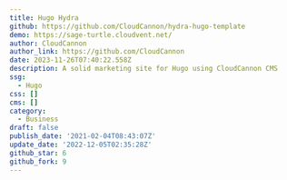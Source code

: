 ```yaml
---
title: Hugo Hydra
github: https://github.com/CloudCannon/hydra-hugo-template
demo: https://sage-turtle.cloudvent.net/
author: CloudCannon
author_link: https://github.com/CloudCannon
date: 2023-11-26T07:40:22.558Z
description: A solid marketing site for Hugo using CloudCannon CMS
ssg:
  - Hugo
css: []
cms: []
category:
  - Business
draft: false
publish_date: '2021-02-04T08:43:07Z'
update_date: '2022-12-05T02:35:28Z'
github_star: 6
github_fork: 9
---
```

